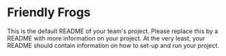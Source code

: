 # Friendly Frogs
This is the default README of your team's project. Please replace this by a README with more information on your project. At the very least, your README should contain information on how to set-up and run your project.
